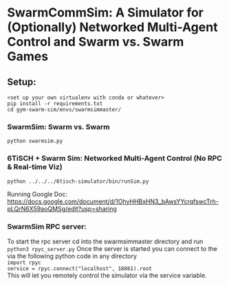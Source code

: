 # SwarmCommSim: A Simulator for (Optionally) Networked Multi-Agent Control and Swarm vs. Swarm Games

## Setup:

```
<set up your own virtualenv with conda or whatever>
pip install -r requirements.txt
cd gym-swarm-sim/envs/swarmsimmaster/
```

### SwarmSim: Swarm vs. Swarm
`python swarmsim.py`

### 6TiSCH + Swarm Sim: Networked Multi-Agent Control (No RPC & Real-time Viz)
`python ../../../6tisch-simulator/bin/runSim.py`

Running Google Doc: https://docs.google.com/document/d/1OhyHHBxHN3_bAwsYYcrqfswcTrh-pLQrN6X59aoQMSg/edit?usp=sharing



### SwarmSim RPC server:
To start the rpc server cd into the swarmsimmaster directory and run `python3 rpyc_server.py`
Once the server is started you can connect to the via the following python code in any directory  
`import rpyc`  
`service = rpyc.connect("localhost", 18861).root`  
This will let you remotely control the simulator via the service variable.
